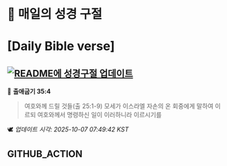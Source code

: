 # 🙏 매일의 성경 구절
# [Daily Bible verse]
## [![README에 성경구절 업데이트](https://github.com/DONGSUKA/first_test/actions/workflows/update-readme-bible.yml/badge.svg)](https://github.com/DONGSUKA/first_test/actions/workflows/update-readme-bible.yml)
<!-- START_BIBLE_VERSE -->
📖 **출애굽기 35:4**
> 여호와께 드릴 것들(출 25:1-9) 모세가 이스라엘 자손의 온 회중에게 말하여 이르되 여호와께서 명령하신 일이 이러하니라 이르시기를

🕊️ _업데이트 시각: 2025-10-07 07:49:42 KST_
  <!-- END_BIBLE_VERSE -->
## GITHUB_ACTION
